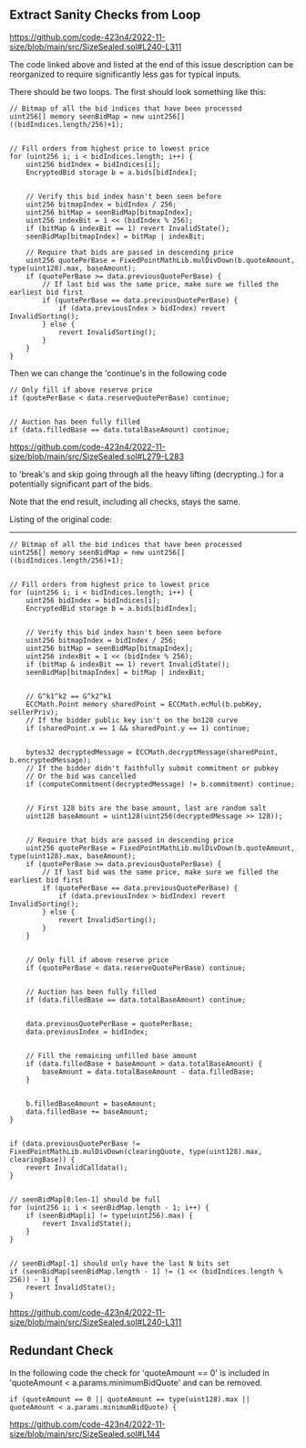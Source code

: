 ## Extract Sanity Checks from Loop

https://github.com/code-423n4/2022-11-size/blob/main/src/SizeSealed.sol#L240-L311

The code linked above and listed at the end of this issue description can be reorganized to require significantly less gas for typical inputs.

There should be two loops. The first should look something like this:

    // Bitmap of all the bid indices that have been processed
    uint256[] memory seenBidMap = new uint256[]((bidIndices.length/256)+1);


    // Fill orders from highest price to lowest price
    for (uint256 i; i < bidIndices.length; i++) {
        uint256 bidIndex = bidIndices[i];
        EncryptedBid storage b = a.bids[bidIndex];


        // Verify this bid index hasn't been seen before
        uint256 bitmapIndex = bidIndex / 256;
        uint256 bitMap = seenBidMap[bitmapIndex];
        uint256 indexBit = 1 << (bidIndex % 256);
        if (bitMap & indexBit == 1) revert InvalidState();
        seenBidMap[bitmapIndex] = bitMap | indexBit;

        // Require that bids are passed in descending price
        uint256 quotePerBase = FixedPointMathLib.mulDivDown(b.quoteAmount, type(uint128).max, baseAmount);
        if (quotePerBase >= data.previousQuotePerBase) {
            // If last bid was the same price, make sure we filled the earliest bid first
            if (quotePerBase == data.previousQuotePerBase) {
                if (data.previousIndex > bidIndex) revert InvalidSorting();
            } else {
                revert InvalidSorting();
            }
        }
    }

Then we can change the 'continue's in the following code

    // Only fill if above reserve price
    if (quotePerBase < data.reserveQuotePerBase) continue;


    // Auction has been fully filled
    if (data.filledBase == data.totalBaseAmount) continue;
https://github.com/code-423n4/2022-11-size/blob/main/src/SizeSealed.sol#L279-L283

to 'break's and skip going through all the heavy lifting (decrypting..) for a potentially significant part of the bids.

Note that the end result, including all checks, stays the same.

Listing of the original code:

***

    // Bitmap of all the bid indices that have been processed
    uint256[] memory seenBidMap = new uint256[]((bidIndices.length/256)+1);


    // Fill orders from highest price to lowest price
    for (uint256 i; i < bidIndices.length; i++) {
        uint256 bidIndex = bidIndices[i];
        EncryptedBid storage b = a.bids[bidIndex];


        // Verify this bid index hasn't been seen before
        uint256 bitmapIndex = bidIndex / 256;
        uint256 bitMap = seenBidMap[bitmapIndex];
        uint256 indexBit = 1 << (bidIndex % 256);
        if (bitMap & indexBit == 1) revert InvalidState();
        seenBidMap[bitmapIndex] = bitMap | indexBit;


        // G^k1^k2 == G^k2^k1
        ECCMath.Point memory sharedPoint = ECCMath.ecMul(b.pubKey, sellerPriv);
        // If the bidder public key isn't on the bn128 curve
        if (sharedPoint.x == 1 && sharedPoint.y == 1) continue;


        bytes32 decryptedMessage = ECCMath.decryptMessage(sharedPoint, b.encryptedMessage);
        // If the bidder didn't faithfully submit commitment or pubkey
        // Or the bid was cancelled
        if (computeCommitment(decryptedMessage) != b.commitment) continue;


        // First 128 bits are the base amount, last are random salt
        uint128 baseAmount = uint128(uint256(decryptedMessage >> 128));


        // Require that bids are passed in descending price
        uint256 quotePerBase = FixedPointMathLib.mulDivDown(b.quoteAmount, type(uint128).max, baseAmount);
        if (quotePerBase >= data.previousQuotePerBase) {
            // If last bid was the same price, make sure we filled the earliest bid first
            if (quotePerBase == data.previousQuotePerBase) {
                if (data.previousIndex > bidIndex) revert InvalidSorting();
            } else {
                revert InvalidSorting();
            }
        }


        // Only fill if above reserve price
        if (quotePerBase < data.reserveQuotePerBase) continue;


        // Auction has been fully filled
        if (data.filledBase == data.totalBaseAmount) continue;


        data.previousQuotePerBase = quotePerBase;
        data.previousIndex = bidIndex;


        // Fill the remaining unfilled base amount
        if (data.filledBase + baseAmount > data.totalBaseAmount) {
            baseAmount = data.totalBaseAmount - data.filledBase;
        }


        b.filledBaseAmount = baseAmount;
        data.filledBase += baseAmount;
    }


    if (data.previousQuotePerBase != FixedPointMathLib.mulDivDown(clearingQuote, type(uint128).max, clearingBase)) {
        revert InvalidCalldata();
    }


    // seenBidMap[0:len-1] should be full
    for (uint256 i; i < seenBidMap.length - 1; i++) {
        if (seenBidMap[i] != type(uint256).max) {
            revert InvalidState();
        }
    }


    // seenBidMap[-1] should only have the last N bits set
    if (seenBidMap[seenBidMap.length - 1] != (1 << (bidIndices.length % 256)) - 1) {
        revert InvalidState();
    }
https://github.com/code-423n4/2022-11-size/blob/main/src/SizeSealed.sol#L240-L311

## Redundant Check

In the following code the check for 'quoteAmount == 0' is included in 'quoteAmount < a.params.minimumBidQuote' and can be removed.
    
    if (quoteAmount == 0 || quoteAmount == type(uint128).max || quoteAmount < a.params.minimumBidQuote) {
https://github.com/code-423n4/2022-11-size/blob/main/src/SizeSealed.sol#L144

